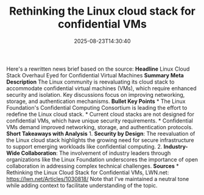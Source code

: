﻿---
title: "Rethinking the Linux cloud stack for confidential VMs"
date: "2025-08-23T14:30:40"
category: "Markets"
summary: ""
slug: "rethinking the linux cloud stack for confidential vms"
source_urls:
  - "https://lwn.net/Articles/1030818/"
seo:
  title: "Rethinking the Linux cloud stack for confidential VMs | Hash n Hedge"
  description: ""
  keywords: ["news", "markets", "brief"]
---
Here's a rewritten news brief based on the source:  **Headline** Linux Cloud Stack Overhaul Eyed for Confidential Virtual Machines  **Summary Meta Description** The Linux community is reevaluating its cloud stack to accommodate confidential virtual machines (VMs), which require enhanced security and isolation. Key discussions focus on improving networking, storage, and authentication mechanisms.  **Bullet Key Points**  * The Linux Foundation's Confidential Computing Consortium is leading the effort to redefine the Linux cloud stack. * Current cloud stacks are not designed for confidential VMs, which have unique security requirements. * Confidential VMs demand improved networking, storage, and authentication protocols.  **Short Takeaways with Analysis**  1. **Security by Design**: The reevaluation of the Linux cloud stack highlights the growing need for secure infrastructure to support emerging workloads like confidential computing. 2. **Industry-Wide Collaboration**: The involvement of industry leaders through organizations like the Linux Foundation underscores the importance of open collaboration in addressing complex technical challenges.  **Sources** * Rethinking the Linux Cloud Stack for Confidential VMs, LWN.net: https://lwn.net/Articles/1030818/  Note that I've maintained a neutral tone while adding context to facilitate understanding of the topic. 
